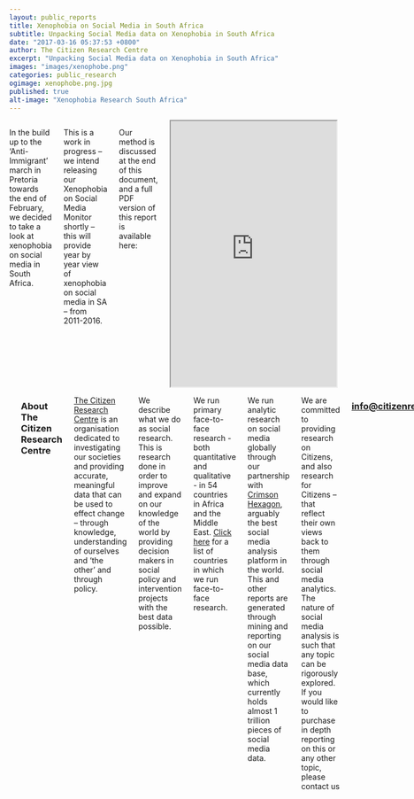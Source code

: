 ```yaml
---
layout: public_reports
title: Xenophobia on Social Media in South Africa
subtitle: Unpacking Social Media data on Xenophobia in South Africa
date: "2017-03-16 05:37:53 +0800"
author: The Citizen Research Centre
excerpt: "Unpacking Social Media data on Xenophobia in South Africa"
images: "images/xenophobe.png"
categories: public_research
ogimage: xenophobe.png.jpg
published: true
alt-image: "Xenophobia Research South Africa"
---
```

<div class="row">
	<div class='medium-2 large-2 columns'>
		<div class='spacing'></div>
	</div>
<div class='medium-8 large-8 columns'>
   <p> In the build up to the ‘Anti-Immigrant’ march in Pretoria towards the end of February, we decided to take a look at xenophobia on social media in South Africa.
</p><p>
This is a work in progress – we intend releasing our Xenophobia on Social Media Monitor shortly – this will provide year by year view of xenophobia on social media in SA – from 2011-2016.
</p><p>
Our method is discussed at the end of this document, and a full PDF version of this report is available here:
</p><iframe src="https://docs.google.com/viewer?srcid=0B_BHS6B_M3GqamtCWnQ3cEVGek0&pid=explorer&efh=false&a=v&chrome=false&embedded=true" width="580px" height="480px"></iframe>
&nbsp;
    </div>
    <div class='medium-2 large-2 columns'>
        <div class='spacing'></div>
    </div>
</div>
<div class="row">
<div class='medium-2 large-2 columns'>
        <div class='spacing'></div>
    </div>
<div class='medium-8 large-8 columns'>
<div class='spacing'></div>
<h3>About The Citizen Research Centre</h3>
<p><a href="{{site.url}}" target="_blank">The Citizen Research Centre</a> is an organisation dedicated to investigating our societies and providing accurate, meaningful data that can be used to effect change – through knowledge, understanding of ourselves and ‘the other’ and through policy.</p><p>
We describe what we do as social research. This is research done in order to improve and expand on our knowledge of the world by providing decision makers in social policy and intervention projects with the best data possible.</p><p>
We run primary face-to-face research - both quantitative and qualitative - in 54 countries in Africa and the Middle East. <a href="where-we-work.html" target="_blank">Click here</a> for a list of countries in which we run face-to-face research.</p><p>
We run analytic research on social media globally through our partnership with <a href="http://www.crimsonhexagon.com/" target="_blank">Crimson Hexagon</a>, arguably the best social media analysis platform in the world. This and other reports are generated through mining and reporting on our social media data base, which currently holds almost 1 trillion pieces of social media data.</p><p>
We are committed to providing research on Citizens, and also research for Citizens – that reflect their own views back to them through social media analytics.
The nature of social media analysis is such that any topic can be rigorously explored.  If you would like to purchase in depth reporting on this or any other topic, please contact us</p>  <h3 style="text-align: center;"><a href="mailto:info@citizenresearchcentre.org">info@citizenresearchcentre.org</a></h3>
</div>
<div class='medium-2 large-2 columns'>
    <div class='spacing'></div>
    </div>
</div>